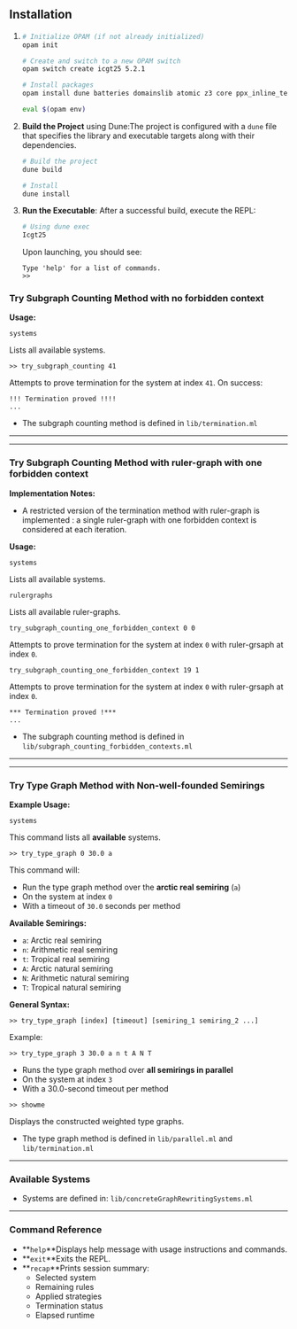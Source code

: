 ## Installation

1. ```bash
   # Initialize OPAM (if not already initialized)
   opam init

   # Create and switch to a new OPAM switch
   opam switch create icgt25 5.2.1

   # Install packages
   opam install dune batteries domainslib atomic z3 core ppx_inline_test ppx_expect

   eval $(opam env)
   ```
2. **Build the Project** using Dune:The project is configured with a `dune` file that specifies the library and executable targets along with their dependencies.

   ```bash
   # Build the project
   dune build

   # Install
   dune install
   ```
3. **Run the Executable**:
   After a successful build, execute the REPL:

   ```bash
   # Using dune exec
   Icgt25
   ```

   Upon launching, you should see:

   ```
   Type 'help' for a list of commands.
   >>
   ```



### Try Subgraph Counting Method with no forbidden context

**Usage:**

```
systems
```

Lists all available systems.

```
>> try_subgraph_counting 41
```

Attempts to prove termination for the system at index `41`. On success:

```
!!! Termination proved !!!!
...
```

* The subgraph counting method is defined in
  `lib/termination.ml`

---

---


### Try Subgraph Counting Method with ruler-graph with one forbidden context

**Implementation Notes:**

- A restricted version of the termination method with ruler-graph is implemented : a single ruler-graph with one forbidden context is considered at each iteration.

**Usage:**

```
systems
```

Lists all available systems.

```
rulergraphs
```

Lists all available ruler-graphs.

```
try_subgraph_counting_one_forbidden_context 0 0
```

Attempts to prove termination for the system at index `0` with ruler-grsaph at index `0`.

```
try_subgraph_counting_one_forbidden_context 19 1
```

Attempts to prove termination for the system at index `0` with ruler-grsaph at index `0`.

```
*** Termination proved !***
...
```

* The subgraph counting method is defined in
  `lib/subgraph_counting_forbidden_contexts.ml`

---

---

### Try Type Graph Method with Non-well-founded Semirings

**Example Usage:**

```
systems
```

This command lists all **available** systems.

```
>> try_type_graph 0 30.0 a
```

This command will:

* Run the type graph method over the **arctic real semiring** (`a`)
* On the system at index `0`
* With a timeout of `30.0` seconds per method

**Available Semirings:**

- `a`: Arctic real semiring
- `n`: Arithmetic real semiring
- `t`: Tropical real semiring
- `A`: Arctic natural semiring
- `N`: Arithmetic natural semiring
- `T`: Tropical natural semiring

**General Syntax:**

```
>> try_type_graph [index] [timeout] [semiring_1 semiring_2 ...]
```

Example:

```
>> try_type_graph 3 30.0 a n t A N T
```

* Runs the type graph method over **all semirings in parallel**
* On the system at index `3`
* With a 30.0-second timeout per method

```
>> showme
```

Displays the constructed weighted type graphs.

* The type graph method is defined in
  `lib/parallel.ml` and `lib/termination.ml`

---

### Available Systems

* Systems are defined in:
  `lib/concreteGraphRewritingSystems.ml`

---


### Command Reference

- **`help`**Displays help message with usage instructions and commands.
- **`exit`**Exits the REPL.
- **`recap`**Prints session summary:
  - Selected system
  - Remaining rules
  - Applied strategies
  - Termination status
  - Elapsed runtime
